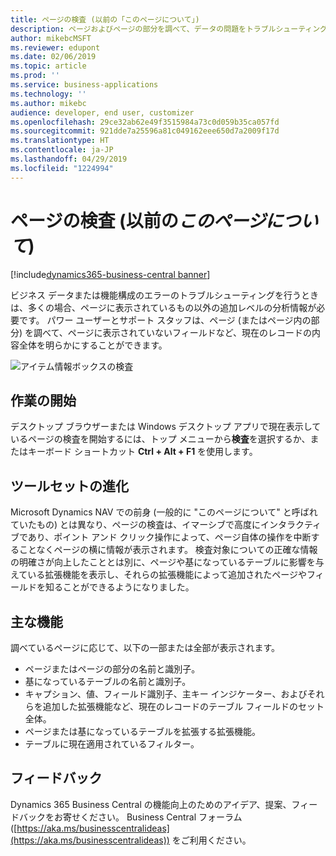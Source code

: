 ```yaml
---
title: ページの検査 (以前の「このページについて」)
description: ページおよびページの部分を調べて、データの問題をトラブルシューティングしたり、基になっているデータ モデルを理解したりします。 ページ インスペクターは、現在のレコード、フィルター、およびページに影響を与えている拡張機能についての情報を明らかにします。 以前は「このページについて」、それより前は「ズーム」と呼ばれていました。
author: mikebcMSFT
ms.reviewer: edupont
ms.date: 02/06/2019
ms.topic: article
ms.prod: ''
ms.service: business-applications
ms.technology: ''
ms.author: mikebc
audience: developer, end user, customizer
ms.openlocfilehash: 29ce32ab62e49f3515984a73c0d059b35ca057fd
ms.sourcegitcommit: 921dde7a25596a81c049162eee650d7a2009f17d
ms.translationtype: HT
ms.contentlocale: ja-JP
ms.lasthandoff: 04/29/2019
ms.locfileid: "1224994"
---
```

# <a name="page-inspection-formerly-about-this-page"></a>ページの検査 (以前の*このページについて*)
[!include[dynamics365-business-central banner](../includes/dynamics365-business-central.md)]

ビジネス データまたは機能構成のエラーのトラブルシューティングを行うときは、多くの場合、ページに表示されているもの以外の追加レベルの分析情報が必要です。 パワー ユーザーとサポート スタッフは、ページ (またはページ内の部分) を調べて、ページに表示されていないフィールドなど、現在のレコードの内容全体を明らかにすることができます。

![アイテム情報ボックスの検査](media/page-inspector.png "情報ボックスの 1 つが検査されているアイテム カードの横にあるページの検査ウィンドウ")

## <a name="getting-started"></a>作業の開始
デスクトップ ブラウザーまたは Windows デスクトップ アプリで現在表示しているページの検査を開始するには、トップ メニューから**検査**を選択するか、またはキーボード ショートカット **Ctrl + Alt + F1** を使用します。

## <a name="an-evolution-of-the-toolset"></a>ツールセットの進化
Microsoft Dynamics NAV での前身 (一般的に "このページについて" と呼ばれていたもの) とは異なり、ページの検査は、イマーシブで高度にインタラクティブであり、ポイント アンド クリック操作によって、ページ自体の操作を中断することなくページの横に情報が表示されます。 検査対象についての正確な情報の明確さが向上したこととは別に、ページや基になっているテーブルに影響を与えている拡張機能を表示し、それらの拡張機能によって追加されたページやフィールドを知ることができるようになりました。

## <a name="feature-highlights"></a>主な機能
調べているページに応じて、以下の一部または全部が表示されます。

- ページまたはページの部分の名前と識別子。
- 基になっているテーブルの名前と識別子。
- キャプション、値、フィールド識別子、主キー インジケーター、およびそれらを追加した拡張機能など、現在のレコードのテーブル フィールドのセット全体。
- ページまたは基になっているテーブルを拡張する拡張機能。
- テーブルに現在適用されているフィルター。


<!--
 
## Try it now
Inspect the full record data for one of the products or services that you offer, by signing in to your online environment at https://businesscentral.dynamics.com/?page=30

## Resources
Inspecting pages
FAQ about inspecting pages
Keyboard Shortcuts

-->

## <a name="tell-us-what-you-think"></a>フィードバック
Dynamics 365 Business Central の機能向上のためのアイデア、提案、フィードバックをお寄せください。 Business Central フォーラム ([https://aka.ms/businesscentralideas](https://aka.ms/businesscentralideas)) をご利用ください。
